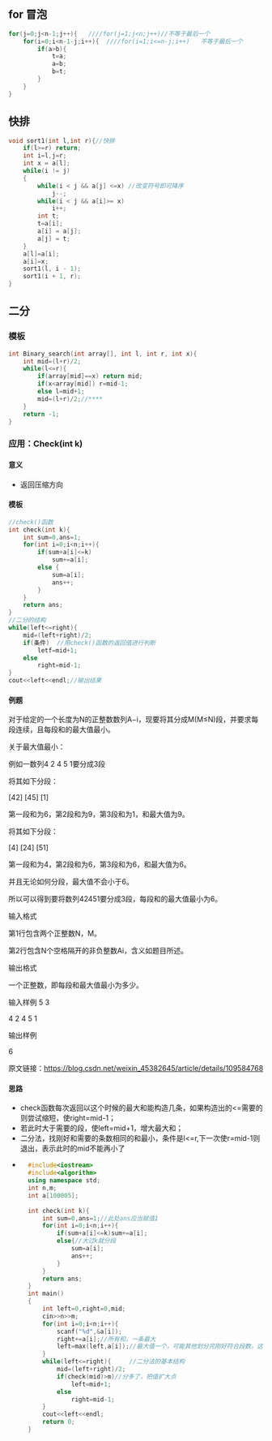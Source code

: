 ## for 冒泡

```C++
for(j=0;j<n-1;j++){   ////for(j=1;j<n;j++)//不等于最后一个
    for(i=0;i<n-1-j;i++){  ////for(i=1;i<=n-j;i++)   不等于最后一个
        if(a>b){
            t=a;
            a=b;
            b=t;
        }
    }
}
```



## 快排

```c++
void sort1(int l,int r){//快排
    if(l>=r) return;
    int i=l,j=r;
    int x = a[l];
    while(i != j)
    {
        while(i < j && a[j] <=x) //改变符号即可降序
            j--;     
        while(i < j && a[i]>= x)
            i++;
        int t;
        t=a[i];
        a[i] = a[j];
        a[j] = t;
    }
    a[l]=a[i];
    a[i]=x;   
    sort1(l, i - 1);
    sort1(i + 1, r);
}

```
## 二分

### 模板

```c++
int Binary_search(int array[], int l, int r, int x){
    int mid=(l+r)/2;
    while(l<=r){
        if(array[mid]==x) return mid;
        if(x<array[mid]) r=mid-1;
        else l=mid+1;
        mid=(l+r)/2;//****
    }
    return -1;
}
```
### 应用：Check(int k)

#### 意义

* 返回压缩方向

#### 模板

```c++
//check()函数
int check(int k){
	int sum=0,ans=1;
	for(int i=0;i<n;i++){
		if(sum+a[i]<=k)
			sum+=a[i];
		else {
			sum=a[i];
			ans++;
		}
	}
	return ans;
}
//二分的结构
while(left<=right){
	mid=(left+right)/2;
	if(条件)	//用check()函数的返回值进行判断 
		letf=mid+1;
	else
		right=mid-1; 
} 
cout<<left<<endl;//输出结果 

```
#### 例题

对于给定的一个长度为N的正整数数列A−i，现要将其分成M(M≤N)段，并要求每段连续，且每段和的最大值最小。

关于最大值最小：

例如一数列4 2 4 5 1要分成3段

将其如下分段：

[42] [45] [1]

第一段和为6，第2段和为9，第3段和为1，和最大值为9。

将其如下分段：

[4] [24] [51]

第一段和为4，第2段和为6，第3段和为6，和最大值为6。

并且无论如何分段，最大值不会小于6。

所以可以得到要将数列42451要分成3段，每段和的最大值最小为6。

输入格式

第1行包含两个正整数N，M。

第2行包含N个空格隔开的非负整数Ai​，含义如题目所述。

输出格式

一个正整数，即每段和最大值最小为多少。

输入样例
5 3

4 2 4 5 1

输出样例

6

原文链接：https://blog.csdn.net/weixin_45382645/article/details/109584768

#### 思路

* check函数每次返回以这个时候的最大和能构造几条，如果构造出的<=需要的则尝试缩短，使right=mid-1；
* 若此时大于需要的段，使left=mid+1，增大最大和；
* 二分法，找刚好和需要的条数相同的和最小，条件是l<=r,下一次使r=mid-1则退出，表示此时的mid不能再小了
* ```c++
    #include<iostream>
    #include<algorithm>
    using namespace std;
    int n,m;
    int a[100005];
    
    int check(int k){
        int sum=0,ans=1;//此处ans应当赋值1 
        for(int i=0;i<n;i++){
            if(sum+a[i]<=k)sum+=a[i];
            else{//大过k就分段
                sum=a[i];
                ans++;
            }
        }
        return ans;
    }
    int main()
    {
        int left=0,right=0,mid;
        cin>>n>>m;
        for(int i=0;i<n;i++){
            scanf("%d",&a[i]);
            right+=a[i];//所有和，一条最大
            left=max(left,a[i]);//最大值一个，可能其他划分完刚好符合段数，这个就是最大
        }
        while(left<=right){ 	//二分法的基本结构
            mid=(left+right)/2;
            if(check(mid)>m)//分多了，把值扩大点
                left=mid+1;
            else 
                right=mid-1;
        }
        cout<<left<<endl;
        return 0;	
    } 

